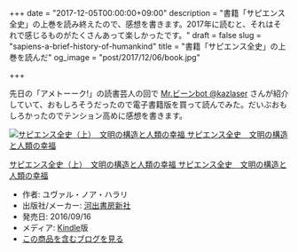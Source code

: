 +++
date = "2017-12-05T00:00:00+09:00"
description = "書籍「サピエンス全史」の上巻を読み終えたので、感想を書きます。2017年に読むと、それはそれで感じるものがたくさんあって楽しかったです。"
draft = false
slug = "sapiens-a-brief-history-of-humankind"
title = "書籍「サピエンス全史」の上巻を読んだ"
og_image = "post/2017/12/06/book.jpg"

+++

先日の「アメトーーク!」の読書芸人の回で <a href="https://twitter.com/kazlaser">Mr.ビーンbot @kazlaser</a> さんが紹介していて、おもしろそうだったので電子書籍版を買って読んでみた。だいぶおもしろかったのでテンション高めに感想を書きます。

<div class="hatena-asin-detail"><a href="http://www.amazon.co.jp/exec/obidos/ASIN/B01LW7JZLC/cameralady-22/"><img src="https://images-fe.ssl-images-amazon.com/images/I/51oln4ozM0L._SL160_.jpg" class="hatena-asin-detail-image" alt="サピエンス全史（上）　文明の構造と人類の幸福 サピエンス全史　文明の構造と人類の幸福" title="サピエンス全史（上）　文明の構造と人類の幸福 サピエンス全史　文明の構造と人類の幸福"></a><div class="hatena-asin-detail-info"><p class="hatena-asin-detail-title"><a href="http://www.amazon.co.jp/exec/obidos/ASIN/B01LW7JZLC/cameralady-22/">サピエンス全史（上）　文明の構造と人類の幸福 サピエンス全史　文明の構造と人類の幸福</a></p><ul><li><span class="hatena-asin-detail-label">作者:</span> ユヴァル・ノア・ハラリ</li><li><span class="hatena-asin-detail-label">出版社/メーカー:</span> <a class="keyword" href="http://d.hatena.ne.jp/keyword/%B2%CF%BD%D0%BD%F1%CB%BC%BF%B7%BC%D2">河出書房新社</a></li><li><span class="hatena-asin-detail-label">発売日:</span> 2016/09/16</li><li><span class="hatena-asin-detail-label">メディア:</span> <a class="keyword" href="http://d.hatena.ne.jp/keyword/Kindle">Kindle</a>版</li><li><a href="http://d.hatena.ne.jp/asin/B01LW7JZLC/cameralady-22" target="_blank">この商品を含むブログを見る</a></li></ul></div><div class="hatena-asin-detail-foot"></div></div>
